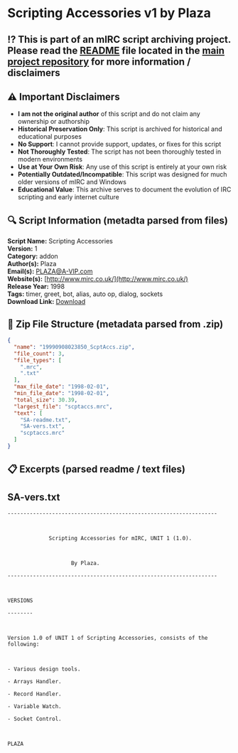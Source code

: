 # Scripting Accessories v1 by Plaza

## ⁉️ This is part of an mIRC script archiving project. Please read the [README](https://github.com/sorzkode/mirc_scripts_archive/blob/main/README.md) file located in the [main project repository](https://github.com/sorzkode/mirc_scripts_archive) for more information / disclaimers  

## ⚠️ Important Disclaimers

- **I am not the original author** of this script and do not claim any ownership or authorship
- **Historical Preservation Only**: This script is archived for historical and educational purposes
- **No Support**: I cannot provide support, updates, or fixes for this script
- **Not Thoroughly Tested**: The script has not been thoroughly tested in modern environments
- **Use at Your Own Risk**: Any use of this script is entirely at your own risk
- **Potentially Outdated/Incompatible**: This script was designed for much older versions of mIRC and Windows
- **Educational Value**: This archive serves to document the evolution of IRC scripting and early internet culture

## 🔍 Script Information (metadta parsed from files)

**Script Name:** Scripting Accessories  
**Version:** 1  
**Category:** addon  
**Author(s):** Plaza  
**Email(s):** <PLAZA@A-VIP.com>  
**Website(s):** [http://www.mirc.co.uk/](http://www.mirc.co.uk/)  
**Release Year:** 1998  
**Tags:** timer, greet, bot, alias, auto op, dialog, sockets  
**Download Link:** [Download](https://github.com/sorzkode/mirc_scripts_archive/raw/main/hawkee.com/19990908023850_ScptAccs/19990908023850_ScptAccs.zip)  

## 📂 Zip File Structure (metadata parsed from .zip)

```json
{
  "name": "19990908023850_ScptAccs.zip",
  "file_count": 3,
  "file_types": [
    ".mrc",
    ".txt"
  ],
  "max_file_date": "1998-02-01",
  "min_file_date": "1998-02-01",
  "total_size": 30.39,
  "largest_file": "scptaccs.mrc",
  "text": [
    "SA-readme.txt",
    "SA-vers.txt",
    "scptaccs.mrc"
  ]
}
```

## 📋 Excerpts (parsed readme / text files)

## SA-vers.txt

```text
------------------------------------------------------------------

             Scripting Accessories for mIRC, UNIT 1 (1.0).

					By Plaza.
------------------------------------------------------------------

VERSIONS
--------

Version 1.0 of UNIT 1 of Scripting Accessories, consists of the following:

- Various design tools.
- Arrays Handler.
- Record Handler.
- Variable Watch.
- Socket Control.

PLAZA
```

